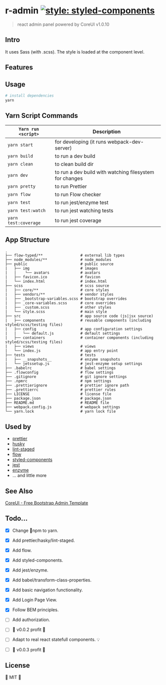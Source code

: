 <!-- prettier-ignore -->
# r-admin [![style: styled-components](https://img.shields.io/badge/style-%F0%9F%92%85%20styled--components-orange.svg?colorB=daa357&colorA=db748e)](https://github.com/styled-components/styled-components)
> react admin panel powered by CoreUI v1.0.10 

## Intro 

It uses Sass (with .scss). The style is loaded at the component level.

## Features

## Usage
```sh
# install dependencies
yarn
```

## Yarn Script Commands

| `Yarn run <script>`  | Description                                             |
| -------------------- | ------------------------------------------------------- |
| `yarn start`         | for developing (it runs webpack-dev-server)             |
| `yarn build`         | to run a dev build                                      |
| `yarn clean`         | to clean build dir                                      |
| `yarn dev`           | to run a dev build with watching filesystem for changes |
| `yarn pretty`        | to run Prettier                                         |
| `yarn flow`          | to run Flow checker                                     |
| `yarn test`          | to run jest/enzyme test                                 |
| `yarn test:watch`    | to run jest watching tests                              |
| `yarn test:coverage` | to run jest coverage                                    |

## App Structure

```
.
├── flow-typed/**                 # external lib types             
├── node_modules/**               # node_modules
├── public                        # public source
|   ├── img                       # images
|   |    └── avatars              # avatars
|   ├── favicon.ico               # favicon
|   └── index.html                # index.html
├── scss                          # scss source
|   ├── core/**                   # core styles
|   ├── vendors/**                # vendor styles
|   ├── _bootstrap-variables.scss # bootstrap overrides
|   ├── _core-variables.scss      # core overrides
|   ├── _custom.scss              # other styles
|   └── style.scss                # main style
├── src                           # app source code (js|jsx source)
|   ├── components                # reusable components (including styled/scss/testing files)
|   ├── config                    # app configuration settings
|   |   └── default.js            # default settings
|   ├── containers                # container components (including styled/scss/testing files)
|   ├── views                     # views
|   └── index.js                  # app entry point
├── tests                         # tests
|   ├── __snapshots__             # enzyme snapshots
|   └── jetssetup.js              # jest-enzyme setup settings
├── .babelrc                      # babel settings
├── .flowconfig                   # flow settings
├── .gitignore                    # git ignore settings
├── .npmrc                        # npm settings
├── .prettierignore               # prettier ignore path
├── .prettierrc                   # prettier rules
├── LICENSE                       # license file
├── package.json                  # package.json
├── README.md                     # README file
├── webpack.config.js             # webpack settings
└── yarn.lock                     # yarn lock file
```

## Used by

* [prettier](https://github.com/prettier/prettier)
* [husky](https://github.com/typicode/husky)
* [lint-staged](https://github.com/okonet/lint-staged)
* [flow](https://flow.org)
* [styled-components](https://github.com/styled-components/styled-components)
* [jest](https://facebook.github.io/jest/)
* [enzyme](https://github.com/airbnb/enzyme)
* ... and little more

## See Also
[CoreUI - Free Bootstrap Admin Template](https://github.com/mrholek/CoreUI-React)

## Todo...

* [x] Change 💩npm to yarn.
* [x] Add prettier/hasky/lint-staged.
* [x] Add flow.
* [x] Add styled-components.
* [x] Add jest/enzyme.
* [x] Add babel/transform-class-properties. 
* [x] Add basic navigation functionality.
* [x] Add Login Page View.
* [x] Follow BEM principles. 
* [ ] Add authorization. 
* [ ] 🏁 v0.0.2 profit 🏁
* [ ] Adapt to real react statefull components. 💡
* [ ] 🏁 v0.0.3 profit 🏁


## License

:cactus: MIT :cactus: